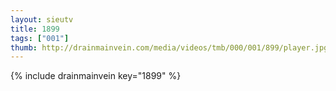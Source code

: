 ```yaml
--- 
layout: sieutv
title: 1899
tags: ["001"]
thumb: http://drainmainvein.com/media/videos/tmb/000/001/899/player.jpg
---
```

{% include drainmainvein key="1899" %} 
